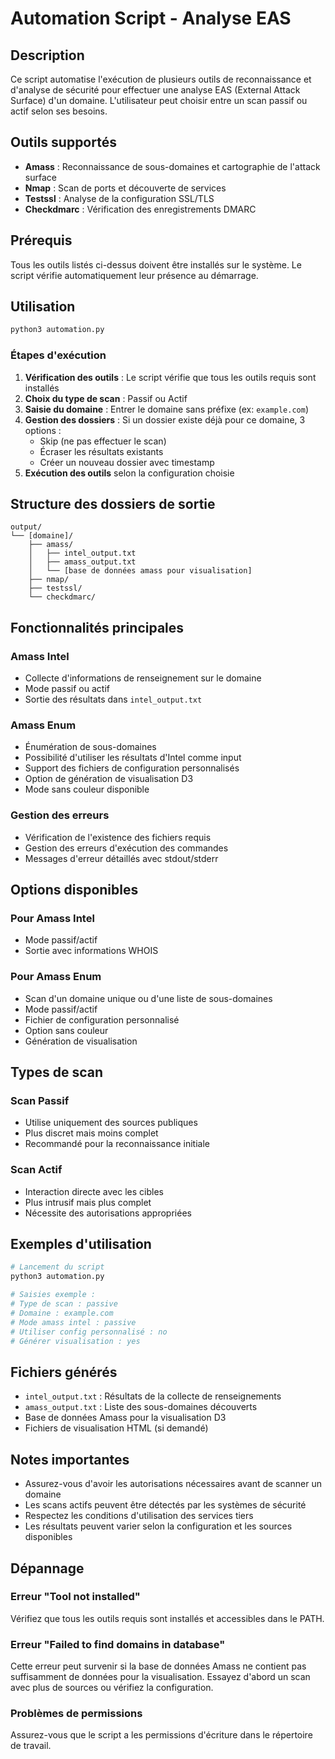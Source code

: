 # Automation Script - Analyse EAS

## Description

Ce script automatise l'exécution de plusieurs outils de reconnaissance et d'analyse de sécurité pour effectuer une analyse EAS (External Attack Surface) d'un domaine. L'utilisateur peut choisir entre un scan passif ou actif selon ses besoins.

## Outils supportés

- **Amass** : Reconnaissance de sous-domaines et cartographie de l'attack surface
- **Nmap** : Scan de ports et découverte de services
- **Testssl** : Analyse de la configuration SSL/TLS
- **Checkdmarc** : Vérification des enregistrements DMARC

## Prérequis

Tous les outils listés ci-dessus doivent être installés sur le système. Le script vérifie automatiquement leur présence au démarrage.

## Utilisation

```bash
python3 automation.py
```

### Étapes d'exécution

1. **Vérification des outils** : Le script vérifie que tous les outils requis sont installés
2. **Choix du type de scan** : Passif ou Actif
3. **Saisie du domaine** : Entrer le domaine sans préfixe (ex: `example.com`)
4. **Gestion des dossiers** : Si un dossier existe déjà pour ce domaine, 3 options :
   - Skip (ne pas effectuer le scan)
   - Écraser les résultats existants
   - Créer un nouveau dossier avec timestamp
5. **Exécution des outils** selon la configuration choisie

## Structure des dossiers de sortie

```
output/
└── [domaine]/
    ├── amass/
    │   ├── intel_output.txt
    │   ├── amass_output.txt
    │   └── [base de données amass pour visualisation]
    ├── nmap/
    ├── testssl/
    └── checkdmarc/
```

## Fonctionnalités principales

### Amass Intel

- Collecte d'informations de renseignement sur le domaine
- Mode passif ou actif
- Sortie des résultats dans `intel_output.txt`

### Amass Enum

- Énumération de sous-domaines
- Possibilité d'utiliser les résultats d'Intel comme input
- Support des fichiers de configuration personnalisés
- Option de génération de visualisation D3
- Mode sans couleur disponible

### Gestion des erreurs

- Vérification de l'existence des fichiers requis
- Gestion des erreurs d'exécution des commandes
- Messages d'erreur détaillés avec stdout/stderr

## Options disponibles

### Pour Amass Intel

- Mode passif/actif
- Sortie avec informations WHOIS

### Pour Amass Enum

- Scan d'un domaine unique ou d'une liste de sous-domaines
- Mode passif/actif
- Fichier de configuration personnalisé
- Option sans couleur
- Génération de visualisation

## Types de scan

### Scan Passif

- Utilise uniquement des sources publiques
- Plus discret mais moins complet
- Recommandé pour la reconnaissance initiale

### Scan Actif

- Interaction directe avec les cibles
- Plus intrusif mais plus complet
- Nécessite des autorisations appropriées

## Exemples d'utilisation

```bash
# Lancement du script
python3 automation.py

# Saisies exemple :
# Type de scan : passive
# Domaine : example.com
# Mode amass intel : passive
# Utiliser config personnalisé : no
# Générer visualisation : yes
```

## Fichiers générés

- `intel_output.txt` : Résultats de la collecte de renseignements
- `amass_output.txt` : Liste des sous-domaines découverts
- Base de données Amass pour la visualisation D3
- Fichiers de visualisation HTML (si demandé)

## Notes importantes

- Assurez-vous d'avoir les autorisations nécessaires avant de scanner un domaine
- Les scans actifs peuvent être détectés par les systèmes de sécurité
- Respectez les conditions d'utilisation des services tiers
- Les résultats peuvent varier selon la configuration et les sources disponibles

## Dépannage

### Erreur "Tool not installed"

Vérifiez que tous les outils requis sont installés et accessibles dans le PATH.

### Erreur "Failed to find domains in database"

Cette erreur peut survenir si la base de données Amass ne contient pas suffisamment de données pour la visualisation. Essayez d'abord un scan avec plus de sources ou vérifiez la configuration.

### Problèmes de permissions

Assurez-vous que le script a les permissions d'écriture dans le répertoire de travail.
